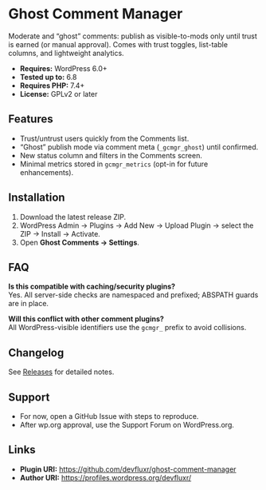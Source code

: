 # Ghost Comment Manager

Moderate and “ghost” comments: publish as visible-to-mods only until trust is earned (or manual approval). Comes with trust toggles, list-table columns, and lightweight analytics.

- **Requires:** WordPress 6.0+
- **Tested up to:** 6.8
- **Requires PHP:** 7.4+
- **License:** GPLv2 or later

## Features
- Trust/untrust users quickly from the Comments list.
- “Ghost” publish mode via comment meta (`_gcmgr_ghost`) until confirmed.
- New status column and filters in the Comments screen.
- Minimal metrics stored in `gcmgr_metrics` (opt-in for future enhancements).

## Installation
1. Download the latest release ZIP.
2. WordPress Admin → Plugins → Add New → Upload Plugin → select the ZIP → Install → Activate.
3. Open **Ghost Comments → Settings**.

## FAQ
**Is this compatible with caching/security plugins?**  
Yes. All server-side checks are namespaced and prefixed; ABSPATH guards are in place.

**Will this conflict with other comment plugins?**  
All WordPress-visible identifiers use the `gcmgr_` prefix to avoid collisions.

## Changelog
See [Releases](../../releases) for detailed notes.

## Support
- For now, open a GitHub Issue with steps to reproduce.
- After wp.org approval, use the Support Forum on WordPress.org.

## Links
- **Plugin URI:** https://github.com/devfluxr/ghost-comment-manager
- **Author URI:** https://profiles.wordpress.org/devfluxr/
